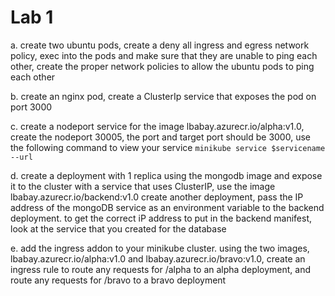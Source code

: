 # Lab 1 

a. create two ubuntu pods, create a deny all ingress and egress network policy, exec into the pods and make sure that they are unable to ping each other, create the proper network policies to allow the ubuntu pods to ping each other 

b. create an nginx pod, create a ClusterIp service that exposes the pod on port 3000

c. create a nodeport service for the image lbabay.azurecr.io/alpha:v1.0, create the nodeport 30005, the port and target port should be 3000, use the following command to view your service
    ``` minikube service $servicename --url ```

d. create a deployment with 1 replica using the mongodb image and expose it to the cluster with a service that uses ClusterIP, use the image lbabay.azurecr.io/backend:v1.0 create another deployment, pass the IP address of the mongoDB service as an environment variable to the backend deployment. to get the correct iP address to put in the backend manifest, look at the service that you created for the database


e. add the ingress addon to your minikube cluster. using the two images, lbabay.azurecr.io/alpha:v1.0 and lbabay.azurecr.io/bravo:v1.0, create an ingress rule to route any requests for /alpha to an alpha deployment, and route any requests for /bravo to a bravo deployment